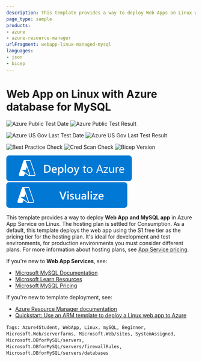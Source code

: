 ```yaml
---
description: This template provides a way to deploy Web Apps on Linux with Azure database for MySQL.
page_type: sample
products:
- azure
- azure-resource-manager
urlFragment: webapp-linux-managed-mysql
languages:
- json
- bicep
---
```

# Web App on Linux with Azure database for MySQL

![Azure Public Test Date](https://azurequickstartsservice.blob.core.windows.net/badges/quickstarts/microsoft.web/webapp-linux-managed-mysql/PublicLastTestDate.svg)
![Azure Public Test Result](https://azurequickstartsservice.blob.core.windows.net/badges/quickstarts/microsoft.web/webapp-linux-managed-mysql/PublicDeployment.svg)

![Azure US Gov Last Test Date](https://azurequickstartsservice.blob.core.windows.net/badges/quickstarts/microsoft.web/webapp-linux-managed-mysql/FairfaxLastTestDate.svg)
![Azure US Gov Last Test Result](https://azurequickstartsservice.blob.core.windows.net/badges/quickstarts/microsoft.web/webapp-linux-managed-mysql/FairfaxDeployment.svg)

![Best Practice Check](https://azurequickstartsservice.blob.core.windows.net/badges/quickstarts/microsoft.web/webapp-linux-managed-mysql/BestPracticeResult.svg)
![Cred Scan Check](https://azurequickstartsservice.blob.core.windows.net/badges/quickstarts/microsoft.web/webapp-linux-managed-mysql/CredScanResult.svg)
![Bicep Version](https://azurequickstartsservice.blob.core.windows.net/badges/quickstarts/microsoft.web/webapp-linux-managed-mysql/BicepVersion.svg)

[![Deploy To Azure](https://raw.githubusercontent.com/Azure/azure-quickstart-templates/master/1-CONTRIBUTION-GUIDE/images/deploytoazure.svg?sanitize=true)](https://portal.azure.com/#create/Microsoft.Template/uri/https%3A%2F%2Fraw.githubusercontent.com%2FAzure%2Fazure-quickstart-templates%2Fmaster%2Fquickstarts%2Fmicrosoft.web%2Fwebapp-linux-managed-mysql%2Fazuredeploy.json)
[![Visualize](https://raw.githubusercontent.com/Azure/azure-quickstart-templates/master/1-CONTRIBUTION-GUIDE/images/visualizebutton.svg?sanitize=true)](http://armviz.io/#/?load=https%3A%2F%2Fraw.githubusercontent.com%2FAzure%2Fazure-quickstart-templates%2Fmaster%2Fquickstarts%2Fmicrosoft.web%2Fwebapp-linux-managed-mysql%2Fazuredeploy.json)

This template provides a way to deploy **Web App and MySQL app** in Azure App Service on Linux. The hosting plan is settled for Consumption. As a default, this template deploys the web app using the S1 free tier as the pricing tier for the hosting plan. It's ideal for development and test environments, for production environments you must consider different plans. For more information about hosting plans, see [App Service pricing](https://azure.microsoft.com/pricing/details/app-service/linux/).

If you're new to **Web App Services**, see:

- [Microsoft MySQL Documentation](https://learn.microsoft.com/azure/mysql/)
- [Microsoft Learn Resources](https://learn.microsoft.com/learn/browse/?products=azure-app-service )
- [Microsoft MySQL Pricing](https://azure.microsoft.com/pricing/details/mysql/)

If you're new to template deployment, see:

- [Azure Resource Manager documentation](https://learn.microsoft.com/azure/azure-resource-manager/)
- [Quickstart: Use an ARM template to deploy a Linux web app to Azure](https://learn.microsoft.com/azure/devops/pipelines/apps/cd/azure/deploy-arm-template)

`Tags: Azure4Student, WebApp, Linux, mySQL, Beginner, Microsoft.Web/serverfarms, Microsoft.Web/sites, SystemAssigned, Microsoft.DBforMySQL/servers, Microsoft.DBforMySQL/servers/firewallRules, Microsoft.DBforMySQL/servers/databases`

